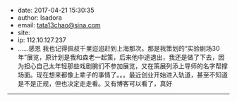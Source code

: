 - date: 2017-04-21 15:30:35
- author: Isadora
- email: tata13chao@sina.com
- site: 
- ip: 112.10.127.237
- ……感恩 我也记得佩叔千里迢迢赶到上海那次。那是我策划的“实验剧场30年”展览，原计划是我和森老一起策，后来他中途退出，我还是做了下去，因为担心自己太年轻那些戏剧腕们不参加展览，又在策展列添上导师的名字帮撑场面。现在想来都像上辈子的事情了。。。最近创业开始进入轨道，甚至不知道是不是正规，但也决定走走看。又有博客可以看了，真好
- - - - - - - - - - - - - - - -
